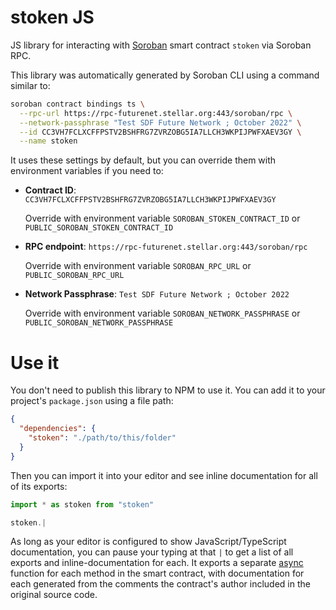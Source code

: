 # stoken JS

JS library for interacting with [Soroban](https://soroban.stellar.org/) smart contract `stoken` via Soroban RPC.

This library was automatically generated by Soroban CLI using a command similar to:

```bash
soroban contract bindings ts \
  --rpc-url https://rpc-futurenet.stellar.org:443/soroban/rpc \
  --network-passphrase "Test SDF Future Network ; October 2022" \
  --id CC3VH7FCLXCFFPSTV2BSHFRG7ZVRZOBG5IA7LLCH3WKPIJPWFXAEV3GY \
  --name stoken
```

It uses these settings by default, but you can override them with environment variables if you need to:

- **Contract ID**: `CC3VH7FCLXCFFPSTV2BSHFRG7ZVRZOBG5IA7LLCH3WKPIJPWFXAEV3GY`

  Override with environment variable `SOROBAN_STOKEN_CONTRACT_ID` or `PUBLIC_SOROBAN_STOKEN_CONTRACT_ID`

- **RPC endpoint**: `https://rpc-futurenet.stellar.org:443/soroban/rpc`

  Override with environment variable `SOROBAN_RPC_URL` or `PUBLIC_SOROBAN_RPC_URL`

- **Network Passphrase**: `Test SDF Future Network ; October 2022`

  Override with environment variable `SOROBAN_NETWORK_PASSPHRASE` or `PUBLIC_SOROBAN_NETWORK_PASSPHRASE`

# Use it

You don't need to publish this library to NPM to use it. You can add it to your project's `package.json` using a file path:

```json
{
  "dependencies": {
    "stoken": "./path/to/this/folder"
  }
}
```

Then you can import it into your editor and see inline documentation for all of its exports:

```js
import * as stoken from "stoken"

stoken.|
```

As long as your editor is configured to show JavaScript/TypeScript documentation, you can pause your typing at that `|` to get a list of all exports and inline-documentation for each. It exports a separate [async](https://developer.mozilla.org/en-US/docs/Web/JavaScript/Reference/Statements/async_function) function for each method in the smart contract, with documentation for each generated from the comments the contract's author included in the original source code.
